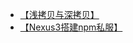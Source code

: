 - [【浅拷贝与深拷贝】](https://github.com/mrqinbit/mrqinbit.github.io/blob/master/docs/%E6%B5%85%E6%8B%B7%E8%B4%9D%E4%B8%8E%E6%B7%B1%E6%8B%B7%E8%B4%9D.md)
- [【Nexus3搭建npm私服】](https://github.com/mrqinbit/mrqinbit.github.io/blob/master/docs/Nexus3搭建npm私服.md)